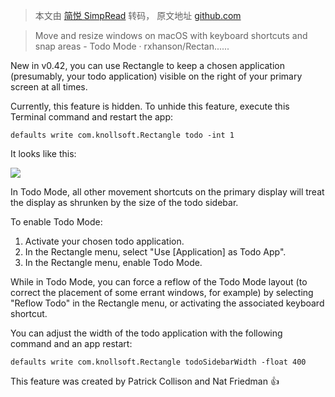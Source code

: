 > 本文由 [简悦 SimpRead](http://ksria.com/simpread/) 转码， 原文地址 [github.com](https://github.com/rxhanson/Rectangle/wiki/Todo-Mode)

> Move and resize windows on macOS with keyboard shortcuts and snap areas - Todo Mode · rxhanson/Rectan......

New in v0.42, you can use Rectangle to keep a chosen application (presumably, your todo application) visible on the right of your primary screen at all times.

Currently, this feature is hidden. To unhide this feature, execute this Terminal command and restart the app:

```
defaults write com.knollsoft.Rectangle todo -int 1

```

It looks like this:

![](https://user-images.githubusercontent.com/6983/105098579-1e333f00-5a5f-11eb-97ef-c93d0eee4684.png)

In Todo Mode, all other movement shortcuts on the primary display will treat the display as shrunken by the size of the todo sidebar.

To enable Todo Mode:

1.  Activate your chosen todo application.
2.  In the Rectangle menu, select "Use [Application] as Todo App".
3.  In the Rectangle menu, enable Todo Mode.

While in Todo Mode, you can force a reflow of the Todo Mode layout (to correct the placement of some errant windows, for example) by selecting "Reflow Todo" in the Rectangle menu, or activating the associated keyboard shortcut.

You can adjust the width of the todo application with the following command and an app restart:

```
defaults write com.knollsoft.Rectangle todoSidebarWidth -float 400

```

This feature was created by Patrick Collison and Nat Friedman 👍